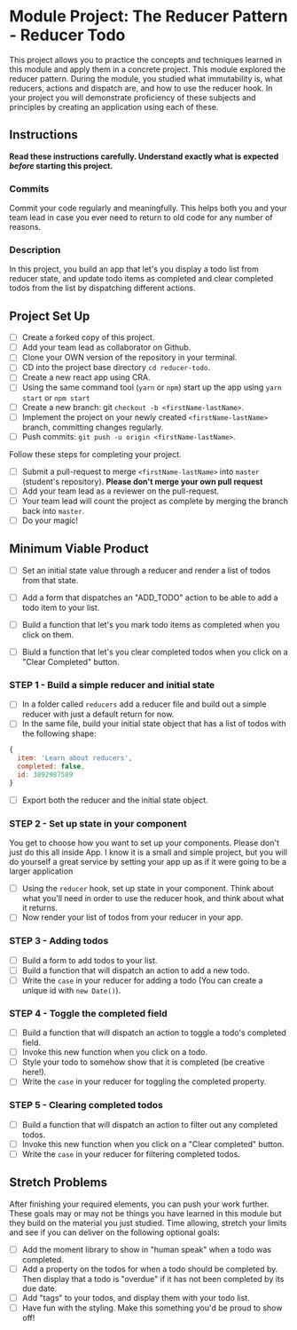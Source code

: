 # Module Project: The Reducer Pattern - Reducer Todo

This project allows you to practice the concepts and techniques learned in this module and apply them in a concrete project. This module explored the reducer pattern. During the module, you studied what immutability is, what reducers, actions and dispatch are, and how to use the reducer hook. In your project you will demonstrate proficiency of these subjects and principles by creating an application using each of these.

## Instructions

**Read these instructions carefully. Understand exactly what is expected _before_ starting this project.**

### Commits

Commit your code regularly and meaningfully. This helps both you and your team lead in case you ever need to return to old code for any number of reasons.

### Description

In this project, you build an app that let's you display a todo list from reducer state, and update todo items as completed and clear completed todos from the list by dispatching different actions.

## Project Set Up

-   [ ] Create a forked copy of this project.
-   [ ] Add your team lead as collaborator on Github.
-   [ ] Clone your OWN version of the repository in your terminal.
-   [ ] CD into the project base directory `cd reducer-todo`.
-   [ ] Create a new react app using CRA.
-   [ ] Using the same command tool (`yarn` or `npm`) start up the app using `yarn start` or `npm start`
-   [ ] Create a new branch: git `checkout -b <firstName-lastName>`.
-   [ ] Implement the project on your newly created `<firstName-lastName>` branch, committing changes regularly.
-   [ ] Push commits: `git push -u origin <firstName-lastName>`.

Follow these steps for completing your project.

-   [ ] Submit a pull-request to merge `<firstName-lastName>` into `master` (student's repository). **Please don't merge your own pull request**
-   [ ] Add your team lead as a reviewer on the pull-request.
-   [ ] Your team lead will count the project as complete by merging the branch back into `master`.
-   [ ] Do your magic!

## Minimum Viable Product

-   [ ] Set an initial state value through a reducer and render a list of todos from that state.

-   [ ] Add a form that dispatches an "ADD_TODO" action to be able to add a todo item to your list.

-   [ ] Build a function that let's you mark todo items as completed when you click on them.

-   [ ] Biuld a function that let's you clear completed todos when you click on a "Clear Completed" button.

### STEP 1 - Build a simple reducer and initial state

-   [ ] In a folder called `reducers` add a reducer file and build out a simple reducer with just a default return for now.
-   [ ] In the same file, build your initial state object that has a list of todos with the following shape:

```js
{
  item: 'Learn about reducers',
  completed: false,
  id: 3892987589
}
```

-   [ ] Export both the reducer and the initial state object.

### STEP 2 - Set up state in your component

You get to choose how you want to set up your components. Please don't just do this all inside App. I know it is a small and simple project, but you will do yourself a great service by setting your app up as if it were going to be a larger application

-   [ ] Using the `reducer` hook, set up state in your component. Think about what you'll need in order to use the reducer hook, and think about what it returns.
-   [ ] Now render your list of todos from your reducer in your app.

### STEP 3 - Adding todos

-   [ ] Build a form to add todos to your list.
-   [ ] Build a function that will dispatch an action to add a new todo.
-   [ ] Write the `case` in your reducer for adding a todo (You can create a unique id with `new Date()`).

### STEP 4 - Toggle the completed field

-   [ ] Build a function that will dispatch an action to toggle a todo's completed field.
-   [ ] Invoke this new function when you click on a todo.
-   [ ] Style your todo to somehow show that it is completed (be creative here!).
-   [ ] Write the `case` in your reducer for toggling the completed property.

### STEP 5 - Clearing completed todos

-   [ ] Build a function that will dispatch an action to filter out any completed todos.
-   [ ] Invoke this new function when you click on a "Clear completed" button.
-   [ ] Write the `case` in your reducer for filtering completed todos.

## Stretch Problems

After finishing your required elements, you can push your work further. These goals may or may not be things you have learned in this module but they build on the material you just studied. Time allowing, stretch your limits and see if you can deliver on the following optional goals:

-   [ ] Add the moment library to show in "human speak" when a todo was completed.
-   [ ] Add a property on the todos for when a todo should be completed by. Then display that a todo is "overdue" if it has not been completed by its due date.
-   [ ] Add "tags" to your todos, and display them with your todo list.
-   [ ] Have fun with the styling. Make this something you'd be proud to show off!
